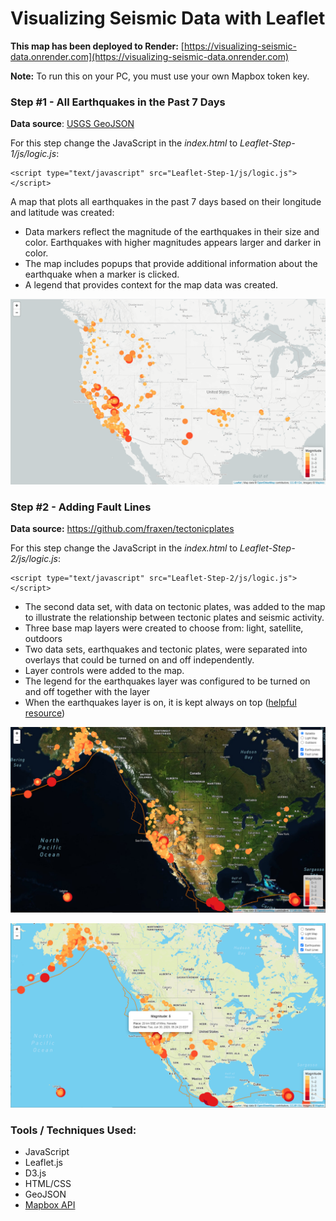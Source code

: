 # Visualizing Seismic Data with Leaflet

**This map has been deployed to Render:**  [https://visualizing-seismic-data.onrender.com](https://visualizing-seismic-data.onrender.com)

**Note:** To run this on your PC, you must use your own Mapbox token key. 



### Step #1 - All Earthquakes in the Past 7 Days

**Data source**:  [USGS GeoJSON](http://earthquake.usgs.gov/earthquakes/feed/v1.0/geojson.php)

For this step change the JavaScript in the *index.html* to *Leaflet-Step-1/js/logic.js*:

```
<script type="text/javascript" src="Leaflet-Step-1/js/logic.js"></script>
```


A map that plots all earthquakes in the past 7 days based on their longitude and latitude was created:

- Data markers reflect the magnitude of the earthquakes in their size and color. Earthquakes with higher magnitudes appears larger and darker in color.
- The map includes popups that provide additional information about the earthquake when a marker is clicked.
- A legend that provides context for the map data was created.



![](Images/Step1-earthquakes.png)



### Step #2 - Adding Fault Lines

**Data source:** https://github.com/fraxen/tectonicplates

For this step change the JavaScript in the *index.html* to *Leaflet-Step-2/js/logic.js*:

```
<script type="text/javascript" src="Leaflet-Step-2/js/logic.js"></script>
```

- The second data set, with data on tectonic plates, was added to the map to illustrate the relationship between tectonic plates and seismic activity. 
- Three base map layers were created to choose from: light, satellite, outdoors 
- Two data sets, earthquakes and tectonic plates,  were separated into overlays that could be turned on and off independently.
- Layer controls were added to the map.
- The legend for the earthquakes layer was configured to be turned on and off together with the layer
- When the earthquakes layer is on, it is kept always on top ([helpful resource](https://gis.stackexchange.com/questions/183914/how-to-keep-vector-layer-on-top-of-all-layers-despite-toggling-order))



![](Images/Step2-Satellite.png)



![](Images/Step2-Outdoors-popup.png)



### Tools / Techniques Used:

- JavaScript
- Leaflet.js
- D3.js
- HTML/CSS
- GeoJSON
- [Mapbox API](https://www.mapbox.com/)











